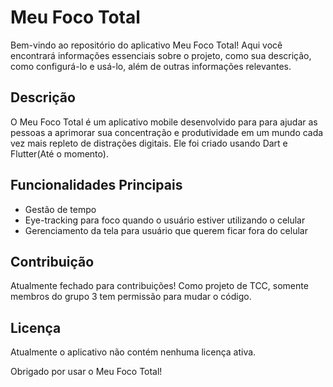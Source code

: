# Meu Foco Total

Bem-vindo ao repositório do aplicativo Meu Foco Total! Aqui você encontrará informações essenciais sobre o projeto, como sua descrição, como configurá-lo e usá-lo, além de outras informações relevantes.

## Descrição

O Meu Foco Total é um aplicativo mobile desenvolvido para para ajudar as pessoas a aprimorar sua concentração e produtividade em um mundo cada vez mais repleto de distrações digitais. Ele foi criado usando Dart e Flutter(Até o momento).

## Funcionalidades Principais

- Gestão de tempo
- Eye-tracking para foco quando o usuário estiver utilizando o celular
- Gerenciamento da tela para usuário que querem ficar fora do celular

## Contribuição

Atualmente fechado para contribuições! Como projeto de TCC, somente membros do grupo 3 tem permissão para mudar o código.

## Licença

Atualmente o aplicativo não contém nenhuma licença ativa.

Obrigado por usar o Meu Foco Total!
